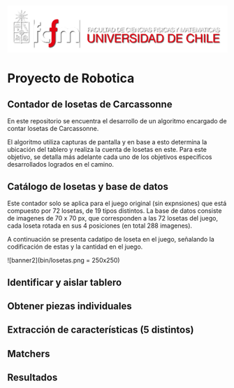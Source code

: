 ![banner](bin/logo.png)

# Proyecto de Robotica

## Contador de losetas de Carcassonne

En este repositorio se encuentra el desarrollo de un algoritmo encargado de contar losetas de Carcassonne.

El algoritmo utiliza capturas de pantalla y en base a esto determina la ubicación del tablero y realiza la cuenta de losetas en este. Para este objetivo, se detalla más adelante cada uno de los objetivos específicos desarrollados logrados en el camino.

## Catálogo de losetas y base de datos

Este contador solo se aplica para el juego original (sin expnsiones) que está compuesto por 72 losetas, de 19 tipos distintos. La base de datos consiste de imagenes de 70 x 70 px, que corresponden a las 72 losetas del juego, cada loseta rotada en sus 4 posiciones (en total 288 imagenes).

A continuación se presenta cadatipo de loseta en el juego, señalando la codificación de estas y la cantidad en el juego.

![banner2](bin/losetas.png = 250x250)

## Identificar y aislar tablero



## Obtener piezas individuales


## Extracción de características (5 distintos)

## Matchers

## Resultados
